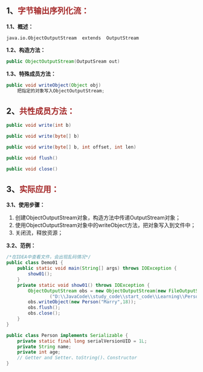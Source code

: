 ## 1、<span style="color:brown">字节输出序列化流：</span>

**1.1、概述：**

`java.io.ObjectOutputStream  extends  OutputStream`

**1.2、构造方法：**

<!--这里可以是OutputStream抽象类对象, 或者子类FileOutputStream-->

```java
public ObjectOutputStream(OutputSream out)
```

**1.3、特殊成员方法：**

```java
public void writeObject(Object obj)
    把指定的对象写入ObjectOutputStream;
```



## 2、<span style="color:brown">共性成员方法：</span>

```java
public void write(int b)
```

```java
public void write(byte[] b)
```

```java
public void write(byte[] b, int offset, int len)
```

```java
public void flush()
```

```java
public void close()
```



## 3、<span style="color:brown">实际应用：</span>

**3.1、使用步骤：**

1. 创建ObjectOutputStream对象，构造方法中传递OutputStream对象；
2. 使用ObjectOutputStream对象中的writeObject方法，把对象写入到文件中；
3. 关闭流，释放资源；

**3.2、范例：**

```java
/*在IDEA中查看文件，会出现乱码情况*/
public class Demo01 {
    public static void main(String[] args) throws IOException {
        show01();
    }
    private static void show01() throws IOException {
        ObjectOutputStream obs = new ObjectOutputStream(new FileOutputStream
                ("D:\\JavaCode\\study_code\\start_code\\Learning\\Person.txt"));
        obs.writeObject(new Person("Marry",18));
        obs.flush();
        obs.close();
    }
}
```

```java
public class Person implements Serializable {
    private static final long serialVersionUID = 1L;
    private String name;
    private int age;
	// Getter and Setter、toString()、Constructor
}
```

